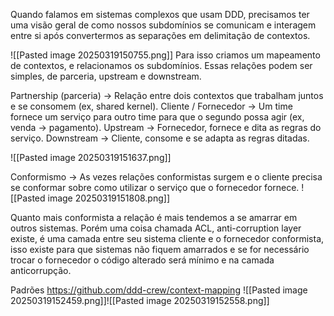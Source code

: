
Quando falamos em sistemas complexos que usam DDD, precisamos ter uma visão geral de como nossos subdomínios se comunicam e interagem entre si após convertermos as separações em delimitação de contextos. 

![[Pasted image 20250319150755.png]]
Para isso criamos um mapeamento de contextos, e relacionamos os subdomínios.
Essas relações podem ser simples, de parceria, upstream e downstream.

Partnership (parceria) -> Relação entre dois contextos que trabalham juntos e se consomem (ex, shared kernel).
Cliente / Fornecedor -> Um time fornece um serviço para outro time para que o segundo possa agir (ex, venda -> pagamento).
	Upstream -> Fornecedor, fornece e dita as regras do serviço.
	Downstream -> Cliente, consome e se adapta as regras ditadas.

![[Pasted image 20250319151637.png]]

Conformismo -> As vezes relações conformistas surgem e o cliente precisa se conformar sobre como utilizar o serviço que o fornecedor fornece.
![[Pasted image 20250319151808.png]]

Quanto mais conformista a relação é mais tendemos a se amarrar em outros sistemas. Porém uma coisa chamada ACL, anti-corruption layer existe, é uma camada entre seu sistema cliente e o fornecedor conformista, isso existe para que sistemas não fiquem amarrados e se for necessário trocar o fornecedor o código alterado será mínimo e na camada anticorrupção.


Padrões
https://github.com/ddd-crew/context-mapping
![[Pasted image 20250319152459.png]]![[Pasted image 20250319152558.png]]